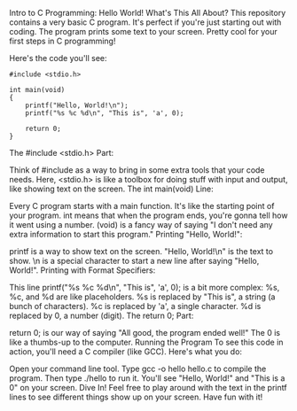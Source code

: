 Intro to C Programming: Hello World!
What's This All About?
This repository contains a very basic C program. It's perfect if you're just starting out with coding. The program prints some text to your screen. Pretty cool for your first steps in C programming!

Here's the code you'll see:

```
#include <stdio.h>

int main(void)
{
    printf("Hello, World!\n");
    printf("%s %c %d\n", "This is", 'a', 0);

    return 0;
}
```

The #include <stdio.h> Part:

Think of #include as a way to bring in some extra tools that your code needs. Here, <stdio.h> is like a toolbox for doing stuff with input and output, like showing text on the screen.
The int main(void) Line:

Every C program starts with a main function. It's like the starting point of your program.
int means that when the program ends, you're gonna tell how it went using a number.
(void) is a fancy way of saying "I don't need any extra information to start this program."
Printing "Hello, World!":

printf is a way to show text on the screen.
"Hello, World!\n" is the text to show. \n is a special character to start a new line after saying "Hello, World!".
Printing with Format Specifiers:

This line printf("%s %c %d\n", "This is", 'a', 0); is a bit more complex:
%s, %c, and %d are like placeholders.
%s is replaced by "This is", a string (a bunch of characters).
%c is replaced by 'a', a single character.
%d is replaced by 0, a number (digit).
The return 0; Part:

return 0; is our way of saying "All good, the program ended well!" The 0 is like a thumbs-up to the computer.
Running the Program
To see this code in action, you'll need a C compiler (like GCC). Here's what you do:

Open your command line tool.
Type gcc -o hello hello.c to compile the program.
Then type ./hello to run it. You'll see "Hello, World!" and "This is a 0" on your screen.
Dive In!
Feel free to play around with the text in the printf lines to see different things show up on your screen. Have fun with it!
